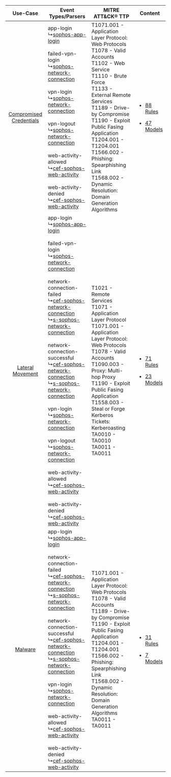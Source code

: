 |    Use-Case    | Event Types/Parsers    | MITRE ATT&CK® TTP    | Content    |
|:----:| ---- | ---- | ---- |
| [Compromised Credentials](../../../UseCases/uc_compromised_credentials.md) |  app-login<br> ↳[sophos-app-login](Ps/pC_sophosapplogin.md)<br><br> failed-vpn-login<br> ↳[sophos-network-connection](Ps/pC_sophosnetworkconnection.md)<br><br> vpn-login<br> ↳[sophos-network-connection](Ps/pC_sophosnetworkconnection.md)<br><br> vpn-logout<br> ↳[sophos-network-connection](Ps/pC_sophosnetworkconnection.md)<br><br> web-activity-allowed<br> ↳[cef-sophos-web-activity](Ps/pC_cefsophoswebactivity.md)<br><br> web-activity-denied<br> ↳[cef-sophos-web-activity](Ps/pC_cefsophoswebactivity.md)<br>    | T1071.001 - Application Layer Protocol: Web Protocols<br>T1078 - Valid Accounts<br>T1102 - Web Service<br>T1110 - Brute Force<br>T1133 - External Remote Services<br>T1189 - Drive-by Compromise<br>T1190 - Exploit Public Fasing Application<br>T1204.001 - T1204.001<br>T1566.002 - Phishing: Spearphishing Link<br>T1568.002 - Dynamic Resolution: Domain Generation Algorithms<br> | [<ul><li>88 Rules</li></ul><ul><li>47 Models</li></ul>](RM/r_m_sophos_sophos_xg_firewall_Compromised_Credentials.md) |
|        [Lateral Movement](../../../UseCases/uc_lateral_movement.md)        |  app-login<br> ↳[sophos-app-login](Ps/pC_sophosapplogin.md)<br><br> failed-vpn-login<br> ↳[sophos-network-connection](Ps/pC_sophosnetworkconnection.md)<br><br> network-connection-failed<br> ↳[cef-sophos-network-connection](Ps/pC_cefsophosnetworkconnection.md)<br> ↳[s-sophos-network-connection](Ps/pC_ssophosnetworkconnection.md)<br><br> network-connection-successful<br> ↳[cef-sophos-network-connection](Ps/pC_cefsophosnetworkconnection.md)<br> ↳[s-sophos-network-connection](Ps/pC_ssophosnetworkconnection.md)<br><br> vpn-login<br> ↳[sophos-network-connection](Ps/pC_sophosnetworkconnection.md)<br><br> vpn-logout<br> ↳[sophos-network-connection](Ps/pC_sophosnetworkconnection.md)<br><br> web-activity-allowed<br> ↳[cef-sophos-web-activity](Ps/pC_cefsophoswebactivity.md)<br><br> web-activity-denied<br> ↳[cef-sophos-web-activity](Ps/pC_cefsophoswebactivity.md)<br> | T1021 - Remote Services<br>T1071 - Application Layer Protocol<br>T1071.001 - Application Layer Protocol: Web Protocols<br>T1078 - Valid Accounts<br>T1090.003 - Proxy: Multi-hop Proxy<br>T1190 - Exploit Public Fasing Application<br>T1558.003 - Steal or Forge Kerberos Tickets: Kerberoasting<br>TA0010 - TA0010<br>TA0011 - TA0011<br>    | [<ul><li>71 Rules</li></ul><ul><li>23 Models</li></ul>](RM/r_m_sophos_sophos_xg_firewall_Lateral_Movement.md)        |
|    [Malware](../../../UseCases/uc_malware.md)    |  app-login<br> ↳[sophos-app-login](Ps/pC_sophosapplogin.md)<br><br> network-connection-failed<br> ↳[cef-sophos-network-connection](Ps/pC_cefsophosnetworkconnection.md)<br> ↳[s-sophos-network-connection](Ps/pC_ssophosnetworkconnection.md)<br><br> network-connection-successful<br> ↳[cef-sophos-network-connection](Ps/pC_cefsophosnetworkconnection.md)<br> ↳[s-sophos-network-connection](Ps/pC_ssophosnetworkconnection.md)<br><br> vpn-login<br> ↳[sophos-network-connection](Ps/pC_sophosnetworkconnection.md)<br><br> web-activity-allowed<br> ↳[cef-sophos-web-activity](Ps/pC_cefsophoswebactivity.md)<br><br> web-activity-denied<br> ↳[cef-sophos-web-activity](Ps/pC_cefsophoswebactivity.md)<br>    | T1071.001 - Application Layer Protocol: Web Protocols<br>T1078 - Valid Accounts<br>T1189 - Drive-by Compromise<br>T1190 - Exploit Public Fasing Application<br>T1204.001 - T1204.001<br>T1566.002 - Phishing: Spearphishing Link<br>T1568.002 - Dynamic Resolution: Domain Generation Algorithms<br>TA0011 - TA0011<br>    | [<ul><li>31 Rules</li></ul><ul><li>7 Models</li></ul>](RM/r_m_sophos_sophos_xg_firewall_Malware.md)    |